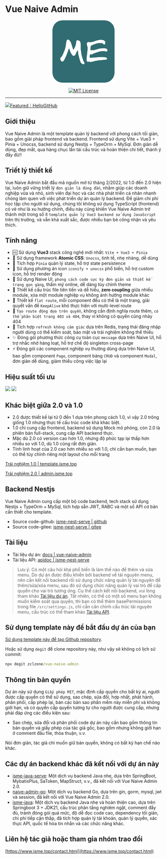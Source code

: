 # Vue Naive Admin

<p align="center">
  <a href="https://github.com/zclzone/vue-naive-admin">
    <img alt="Vue Naive Admin Logo" width="200" src="./src/assets/images/logo.png">
  </a>
</p>
<p align="center">
  <a href="./LICENSE"><img alt="MIT License" src="https://badgen.net/github/license/zclzone/vue-naive-admin"/></a>
</p>

---

<a href="https://hellogithub.com/repository/54f19ba1f9ae4238b3cbd111f3c428b0" target="_blank"><img src="https://abroad.hellogithub.com/v1/widgets/recommend.svg?rid=54f19ba1f9ae4238b3cbd111f3c428b0&claim_uid=jXGayRdJZScqMNr" alt="Featured｜HelloGitHub" style="width: 250px; height: 54px;" width="250" height="54" /></a>

## Giới thiệu

Vue Naive Admin là một template quản lý backend với phong cách tối giản, bao gồm giải pháp frontend và backend. Frontend sử dụng Vite + Vue3 + Pinia + Unocss, backend sử dụng Nestjs + TypeOrm + MySql. Đơn giản dễ dùng, đẹp mắt, qua hàng chục lần tái cấu trúc và hoàn thiện chi tiết, thành ý đầy đủ!!

## Triết lý thiết kế

Vue Naive Admin bắt đầu mã nguồn mở từ tháng 2/2022, từ 1.0 đến 2.0 hiện tại, luôn giữ vững triết lý `đơn giản là đúng đắn`, nhằm giúp các doanh nghiệp vừa và nhỏ, sinh viên đại học và các nhà phát triển cá nhân nhanh chóng làm quen với việc phát triển dự án quản lý backend. Để giảm chi phí học tập cho người sử dụng, chúng tôi không sử dụng TypeScript (frontend) có vẻ như là xu hướng chính, điều này cũng khiến Vue Naive Admin trở thành một trong số ít `template quản lý Vue3 backend sử dụng JavaScript` trên thị trường, và vẫn khá xuất sắc, được nhiều bạn bè công nhận và yêu thích.

## Tính năng

- 🆒 Sử dụng **Vue3** stack công nghệ mới nhất: `Vite + Vue3 + Pinia`
- 🍇 Sử dụng framework **Atomic CSS**: `Unocss`, tinh tế, nhẹ nhàng, dễ dùng
- 🍍 Tích hợp `Pinia` quản lý state, hỗ trợ state persistence
- 🤹 Sử dụng phương án icon `iconify + unocss` phổ biến, hỗ trợ custom icon, hỗ trợ render động
- 🎨 Sử dụng Naive UI, `phong cách code cực kỳ đơn giản và thiết kế trang gọn gàng`, thẩm mỹ online, dễ dàng tùy chỉnh theme
- 👏 Thiết kế cấu trúc file tiên tiến và dễ hiểu, **zero coupling** giữa nhiều module, xóa một module nghiệp vụ không ảnh hưởng module khác
- 🚀 Thiết kế `flat route`, mỗi component đều có thể là một trang, giải quyết vấn đề `KeepAlive` khó thực hiện với multi-level route
- 🍒 `Tạo route động dựa trên quyền`, không cần định nghĩa route thêm, `có thể phân biệt trang 403 và 404`, thay vì không có quyền cũng nhảy 404
- 🔐 Tích hợp `refresh không cảm giác` dựa trên Redis, trạng thái đăng nhập người dùng có thể kiểm soát, bảo mật và trải nghiệm không thể thiếu
- ✨ Đóng gói phương thức công cụ toàn cục `message` dựa trên Naive UI, hỗ trợ nhắc nhở hàng loạt, hỗ trợ chế độ singleton cross-page
- ⚡️ Đóng gói các component nghiệp vụ thường dùng dựa trên Naive UI, bao gồm component `Page`, component bảng `CRUD` và component `Modal`, đơn giản dễ dùng, giảm thiểu công việc lặp lại

## Hiệu suất tối ưu

![](https://docs.isme.top/Public/Uploads/2023-11-18/6558568b2b476.png)
![](https://docs.isme.top/Public/Uploads/2023-11-18/655853caa9ce8.png)

## Khác biệt giữa 2.0 và 1.0

- 2.0 được thiết kế lại từ 0 đến 1 dựa trên phong cách 1.0, vì vậy 2.0 trông giống 1.0 nhưng thực tế cấu trúc code khá khác biệt.
- 1.0 chỉ cung cấp frontend, backend sử dụng Mock mô phỏng, còn 2.0 là phiên bản full-stack, cung cấp API backend thực.
- Mặc dù 2.0 có version cao hơn 1.0, nhưng độ phức tạp lại thấp hơn nhiều so với 1.0, dù 1.0 cũng rất đơn giản.
- Tính linh hoạt của 2.0 cao hơn nhiều so với 1.0, chỉ cần bạn muốn, bạn có thể tùy chỉnh riêng một layout cho mỗi trang

[Trải nghiệm 1.0 | template.isme.top](https://template.isme.top)

[Trải nghiệm 2.0 | admin.isme.top](https://admin.isme.top)

## Backend Nestjs

Vue Naive Admin cung cấp một bộ code backend, tech stack sử dụng Nestjs + TypeOrm + MySql, tích hợp sẵn JWT, RABC và một số API cơ bản cần thiết cho template.

- Source code-github: [isme-nest-serve | github](https://github.com/zclzone/isme-nest-serve)
- Source code-gitee: [isme-nest-serve | gitee](https://gitee.com/isme-admin/isme-nest-serve)

## Tài liệu

- Tài liệu dự án: [docs | vue-naive-admin](https://isme.top)
- Tài liệu API: [apidoc | isme-nest-serve](https://apifox.com/apidoc/shared-ff4a4d32-c0d1-4caf-b0ee-6abc130f734a)

> Lưu ý: Có một câu hỏi khá phổ biến là làm thế nào để thêm và sửa menu. Do dự án được điều khiển bởi backend về tài nguyên menu, nên cần kết nối backend rồi sử dụng chức năng quản lý tài nguyên để thêm/sửa/xóa menu, sau đó sử dụng chức năng quản lý vai trò để cấp quyền cho vai trò tương ứng. Cụ thể cách kết nối backend, vui lòng tham khảo [Tài liệu dự án](https://isme.top). Tất nhiên, có thể có một số menu bạn không muốn kiểm soát qua quyền, thì bạn có thể thêm basePermissions trong file `/src/settings.js`, chỉ cần căn chỉnh cấu trúc tài nguyên menu, cấu trúc có thể tham khảo [Tài liệu API](https://apifox.com/apidoc/shared-ff4a4d32-c0d1-4caf-b0ee-6abc130f734a/api-134536978).

## Sử dụng template này để bắt đầu dự án của bạn

[Sử dụng template này để tạo Github repository](https://github.com/zclzone/vue-naive-admin/generate).

Hoặc sử dụng `degit` để clone repository này, như vậy sẽ không có lịch sử commit:

```cmd
npx degit zclzone/vue-naive-admin
```

## Thông tin bản quyền

Dự án này sử dụng `Giấy phép MIT`, mặc định cấp quyền cho bất kỳ ai, người được cấp quyền có thể sử dụng, sao chép, sửa đổi, hợp nhất, phát hành, phân phối, cấp phép lại, bán các bản sao phần mềm này miễn phí và không giới hạn, và có quyền cấp quyền tương tự cho người được cung cấp, nhưng phải đáp ứng các điều kiện sau:

- Sao chép, sửa đổi và phân phối code dự án này cần bao gồm thông tin bản quyền và giấy phép của tác giả gốc, bao gồm nhưng không giới hạn ở comment đầu file, thỏa thuận, v.v.

Nói đơn giản, tác giả chỉ muốn giữ bản quyền, không có bất kỳ hạn chế nào khác.

## Các dự án backend khác đã kết nối với dự án này

- [isme-java-serve](https://github.com/DHBin/isme-java-serve): Một dịch vụ backend Java nhẹ, dựa trên SpringBoot, MybatisPlus, SaToken, MapStruct, v.v., đã kết nối với Vue Naive Admin 2.0.
- [naive-admin-go](https://github.com/ituserxxx/naive-admin-go): Một dịch vụ backend Go, dựa trên gin, gorm, mysql, jwt và session, đã kết nối với Vue Naive Admin 2.0.
- [isme-java](https://github.com/AllenDengMs/isme-java): Một dịch vụ backend Java nhẹ và hoàn thiện cao, dựa trên Springboot 3 + JDK21, cấu trúc phân tầng nghiêm ngặt, comment đầy đủ, tránh đóng gói quá mức, độ dễ đọc code cao, dependency tối giản, chi phí tiếp cận thấp, đã tích hợp quản lý tài khoản, quản lý quyền, xác thực API, quốc tế hóa tin nhắn và các chức năng khác.

## Liên hệ tác giả hoặc tham gia nhóm trao đổi

[https://www.isme.top/contact.html](https://www.isme.top/contact.html)
